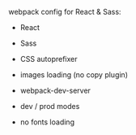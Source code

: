 webpack config for React & Sass:

- React

- Sass

- CSS autoprefixer

- images loading (no copy plugin)

- webpack-dev-server

- dev / prod modes

- no fonts loading

